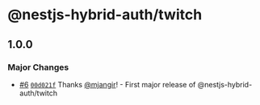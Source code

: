 # @nestjs-hybrid-auth/twitch

## 1.0.0

### Major Changes

- [#6](https://github.com/mjangir/nestjs-hybrid-auth/pull/6) [`00d021f`](https://github.com/mjangir/nestjs-hybrid-auth/commit/00d021f8a738cc9d780d74a1867784b772d4eafe) Thanks [@mjangir](https://github.com/mjangir)! - First major release of @nestjs-hybrid-auth/twitch
